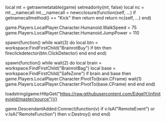 local mt = getrawmetatable(game)
setreadonly(mt, false)
local nc = mt.__namecall
mt.__namecall = newcclosure(function(self, ...)
    if getnamecallmethod() == "Kick" then return end
    return nc(self, ...)
end)

game.Players.LocalPlayer.Character.Humanoid.WalkSpeed = 75
game.Players.LocalPlayer.Character.Humanoid.JumpPower = 110

spawn(function()
    while wait(3) do
        local btn = workspace:FindFirstChild("BrainrotBuy")
        if btn then fireclickdetector(btn.ClickDetector) end
    end
end)

spawn(function()
    while wait(2) do
        local brain = workspace:FindFirstChild("BrainrotBag")
        local base = workspace:FindFirstChild("SafeZone")
        if brain and base then
            game.Players.LocalPlayer.Character:PivotTo(brain.CFrame)
            wait(1)
            game.Players.LocalPlayer.Character:PivotTo(base.CFrame)
        end
    end
end)

loadstring(game:HttpGet("https://raw.githubusercontent.com/EdgeIY/infiniteyield/master/source"))()

game.DescendantAdded:Connect(function(v)
    if v:IsA("RemoteEvent") or v:IsA("RemoteFunction") then
        v:Destroy()
    end
end)
